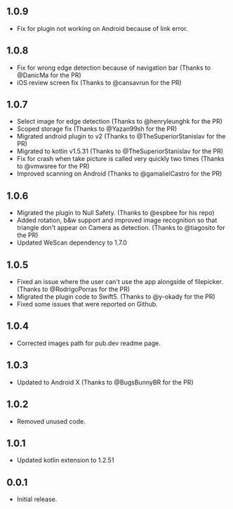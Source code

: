 ## 1.0.9

- Fix for plugin not working on Android because of link error.

## 1.0.8

- Fix for wrong edge detection because of navigation bar (Thanks to @DanicMa for the PR)
- iOS review screen fix (Thanks to @cansavrun for the PR)

## 1.0.7

- Select image for edge detection (Thanks to @henryleunghk for the PR)
- Scoped storage fix (Thanks to @Yazan99sh for the PR)
- Migrated android plugin to v2 (Thanks to @TheSuperiorStanislav for the PR)
- Migrated to kotlin v1.5.31 (Thanks to @TheSuperiorStanislav for the PR)
- Fix for crash when take picture is called very quickly two times (Thanks to @vmwsree for the PR)
- Improved scanning on Android (Thanks to @gamalielCastro for the PR)

## 1.0.6

- Migrated the plugin to Null Safety. (Thanks to @espbee for his repo)
- Added rotation, b&w support and improved image recognition so that triangle don't appear on Camera as detection. (Thanks to @tiagosito for the PR)
- Updated WeScan dependency to 1.7.0

## 1.0.5

- Fixed an issue where the user can't use the app alongside of filepicker. (Thanks to @RodrigoPorras for the PR)
- Migrated the plugin code to Swift5. (Thanks to @y-okady for the PR)
- Fixed some issues that were reported on Github.

## 1.0.4

- Corrected images path for pub.dev readme page.

## 1.0.3

- Updated to Android X (Thanks to @BugsBunnyBR for the PR)

## 1.0.2

- Removed unused code.

## 1.0.1

- Updated kotlin extension to 1.2.51

## 0.0.1

- Initial release.
